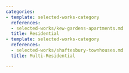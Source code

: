 ```yaml
---
categories:
- template: selected-works-category
  references:
  - selected-works/kew-gardens-apartments.md
  title: Residential
- template: selected-works-category
  references:
  - selected-works/shaftesbury-townhouses.md
  title: Multi-Residential

---
```


